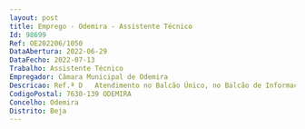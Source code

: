 ```yaml
--- 
layout: post
title: Emprego - Odemira - Assistente Técnico
Id: 98699
Ref: OE202206/1050
DataAbertura: 2022-06-29
DataFecho: 2022-07-13
Trabalho: Assistente Técnico
Empregador: Câmara Municipal de Odemira
Descricao: Ref.ª D   Atendimento no Balcão Único, no Balcão de Informação e no Balcão Único Kiosk  atendimento presencial ao munícipe  Mediação no acesso a plataformas eletrónicas  Disponibilizar informação geral e especializada sobre a atividade do município  Receber e encaminhar os requerimentos e outro tipo de documentação em papel e de forma desmaterializada através da aplicação de gestão documental e via correio eletrónico  Marcação de atendimentos para o Executivo Municipal e agendamento de atendimento técnico das várias unidades orgânicas  Emissão de guias de receita  Recebimento de guias de receita em numerário e via multibando  Registo e tratamento de dados na aplicação “Gestão Documental”  Recebimento, tratamento e seleção de correspondência recebida  Registo de documentos e digitalização da correspondência recebida  encaminhamento de documentação de forma desmaterializada na aplicação de gestão documental  restrição de acesso aos documentos (perfil, unidade orgânica, nível de confidencialidade)  Registo digitalização e envio de correspondência expedida  Registo de correspondência devolvida ao Município  classificação da documentação recebida e expedida  Atendimento telefónico e encaminhamento de chamadas  Assegurar o normal desenvolvimento da tramitação processual, acompanhando, nomeadamente, a instrução, o cumprimento de prazos, a prestação de informação e os esclarecimentos aos interessados  (DMA – AT4H DMA – AT8G)
CodigoPostal: 7630-139 ODEMIRA
Concelho: Odemira
Distrito: Beja
--- 
```

